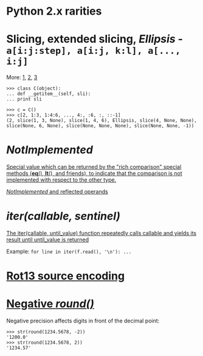 Python 2.x rarities
========================

# Slicing, extended slicing, *Ellipsis* - ```a[i:j:step], a[i:j, k:l], a[..., i:j]```

More:
[1](http://docs.python.org/release/2.7/library/functions.html#slice),
[2](http://stackoverflow.com/questions/118370/how-do-you-use-the-ellipsis-slicing-syntax-in-python),
[3](http://stackoverflow.com/questions/772124/what-does-the-python-ellipsis-object-do)

```
>>> class C(object):
... def __getitem__(self, sli):
... print sli

>>> c = C()
>>> c[2, 1:3, 1:4:6, ..., 4:, :6, :, ::-1]
(2, slice(1, 3, None), slice(1, 4, 6), Ellipsis, slice(4, None, None), slice(None, 6, None), slice(None, None, None), slice(None, None, -1))
```

# *NotImplemented*

[Special value which can be returned by the "rich comparison" special methods (__eq__(), __lt__(), and friends), to indicate that the comparison is not implemented with respect to the other type.](http://docs.python.org/release/2.7/library/constants.html#NotImplemented)

[*NotImplemented* and reflected operands](http://stackoverflow.com/questions/101268/hidden-features-of-python/3693838#3693838)


# *iter(callable, sentinel)*

[The iter(callable, until_value) function repeatedly calls callable and yields its result until until_value is returned](http://stackoverflow.com/questions/101268/hidden-features-of-python/102202#102202)

Example: ```for line in iter(f.read(), '\n'): ...```


# [Rot13 source encoding](http://stackoverflow.com/questions/101268/hidden-features-of-python/1024693#1024693)


# [Negative *round()*](http://stackoverflow.com/questions/101268/hidden-features-of-python/373949#373949)

Negative precision affects digits in front of the decimal point:

```
>>> str(round(1234.5678, -2))
'1200.0'
>>> str(round(1234.5678, 2))
'1234.57'
```

